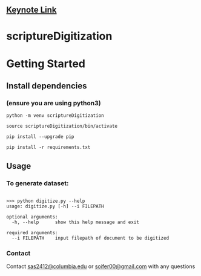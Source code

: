 ## [Keynote Link](https://docs.google.com/presentation/d/1jeNSV4cYchvPff2LaKfkTOXqbJqQEiQVQjb-esuDaco/edit?usp=sharing)
# scriptureDigitization

# Getting Started

## Install dependencies

### (ensure you are using python3)

```
python -m venv scriptureDigitization

source scriptureDigitization/bin/activate

pip install --upgrade pip

pip install -r requirements.txt
```

## Usage

### To generate dataset:

```

>>> python digitize.py --help
usage: digitize.py [-h] --i FILEPATH

optional arguments:
  -h, --help      show this help message and exit

required arguments:
  --i FILEPATH    input filepath of document to be digitized
```

### Contact

Contact sas2412@columbia.edu or soifer00@gmail.com with any questions
